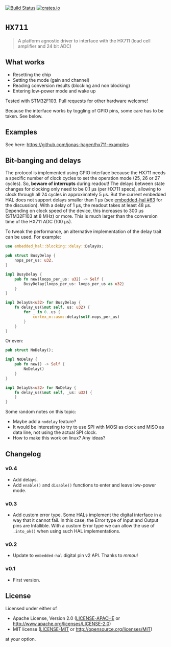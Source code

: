[![Build Status](https://travis-ci.org/jonas-hagen/hx711.svg?branch=master)](https://travis-ci.org/jonas-hagen/hx711)
[![crates.io](https://img.shields.io/crates/v/hx711.svg)](https://crates.io/crates/hx711)

# `HX711`

> A platform agnostic driver to interface with the HX711 (load cell amplifier and 24 bit ADC)

## What works

- Resetting the chip
- Setting the mode (gain and channel)
- Reading conversion results (blocking and non blocking)
- Entering low-power mode and wake up

Tested with STM32F103. Pull requests for other hardware welcome!

Because the interface works by toggling of GPIO pins, some care has to be taken. See below.

## Examples

See here: https://github.com/jonas-hagen/hx711-examples

## Bit-banging and delays

The protocol is implemented using GPIO interface because the HX711 needs a specific number of clock cycles to set the operation mode (25, 26 or 27 cycles). 
So, **beware of interrupts** during readout!
The delays between state changes for clocking only need to be 0.1 µs (per HX711 specs), allowing to clock through all 24 cycles in approximately 5 µs.
But the current embedded HAL does not support delays smaller than 1 µs (see [embedded-hal #63](https://github.com/rust-embedded/embedded-hal/issues/63) for the discussion).
With a delay of 1 µs, the readout takes at least 48 µs.
Depending on clock speed of the device, this increases to 300 µs (STM32F103 at 8 MHz) or more.
This is much larger than the conversion time of the HX711 ADC (100 µs).

To tweak the performance, an alternative implementation of the delay trait can be used. For example:

```rust
use embedded_hal::blocking::delay::DelayUs;

pub struct BusyDelay {
    nops_per_us: u32,
}

impl BusyDelay {
    pub fn new(loops_per_us: u32) -> Self {
        BusyDelay{loops_per_us: loops_per_us as u32}
    }
}

impl DelayUs<u32> for BusyDelay {
    fn delay_us(&mut self, us: u32) {
        for _ in 0..us {
            cortex_m::asm::delay(self.nops_per_us)
        }
    }
}
```

Or even:

```rust
pub struct NoDelay();

impl NoDelay {
    pub fn new() -> Self {
        NoDelay()
    }
}

impl DelayUs<u32> for NoDelay {
    fn delay_us(&mut self, _us: u32) {
    }
}
```

Some random notes on this topic:
* Maybe add a `nodelay` feature?
* It would be interesting to try to use SPI with MOSI as clock and MISO as data line, not using the actual SPI clock.
* How to make this work on linux? Any ideas?

## Changelog

### v0.4

- Add delays.
- Add `enable()` and `disable()` functions to enter and leave low-power mode.

### v0.3

- Add custom error type. Some HALs implement the digital interface in a way that it cannot fail. In this case, the Error type of Input and Output pins are Infallible. With a custom Error type we can allow the use of `.into_ok()` when using such HAL implementations.

### v0.2

- Update to `embedded-hal` digital pin v2 API. Thanks to *mmou*!

### v0.1

- First version.

## License

Licensed under either of

- Apache License, Version 2.0 ([LICENSE-APACHE](LICENSE-APACHE) or
  http://www.apache.org/licenses/LICENSE-2.0)
- MIT license ([LICENSE-MIT](LICENSE-MIT) or http://opensource.org/licenses/MIT)

at your option.

